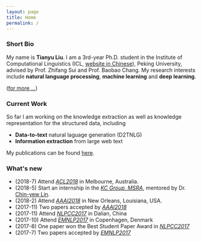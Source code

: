 ```yaml
---
layout: page
title: Home
permalink: /
---
```

### Short Bio 
My name is **Tianyu Liu**. I am a 3rd-year Ph.D. student in the Institute of Computational Linguistics (ICL, [website in Chinese](http://icl.pku.edu.cn/)), Peking University, advised by Prof. Zhifang Sui and Prof. Baobao Chang.
My research interests include **natural language processing**, **machine learning** and **deep learning**. 

([for more ...](/about))


### Current Work
So far I am working on the knowledge extraction as well as knowledge representation for the structured data, including
+ **Data-to-text** natural laguage generation (D2TNLG)
+ **Information extraction** from large web text

My publications can be found [here](/publications).

### What's new
+ (2018-7)  Attend [*ACL2018*](http://acl2018.org/) in Melbourne, Australia.
+ (2018-5)  Start an internship in the [*KC Group, MSRA*](https://www.microsoft.com/en-us/research/group/knowledge-computing/), mentored by Dr. [Chin-yew Lin](https://www.microsoft.com/en-us/research/people/cyl/).
+ (2018-2)  Attend [*AAAI2018*](https://aaai.org/Conferences/AAAI-18/) in New Orleans, Louisiana, USA. 
+ (2017-11) Two papers accepted by [*AAAI2018*](https://aaai.org/Conferences/AAAI-18/)
+ (2017-11) Attend [*NLPCC2017*](http://tcci.ccf.org.cn/conference/2017/) in Dalian, China
+ (2017-10) Attend [*EMNLP2017*](http://emnlp2017.net/) in Copenhagen, Denmark
+ (2017-8) One paper won the Best Student Paper Award in [*NLPCC2017*](http://tcci.ccf.org.cn/conference/2017/)
+ (2017-7) Two papers accepted by [*EMNLP2017*](http://emnlp2017.net/)
